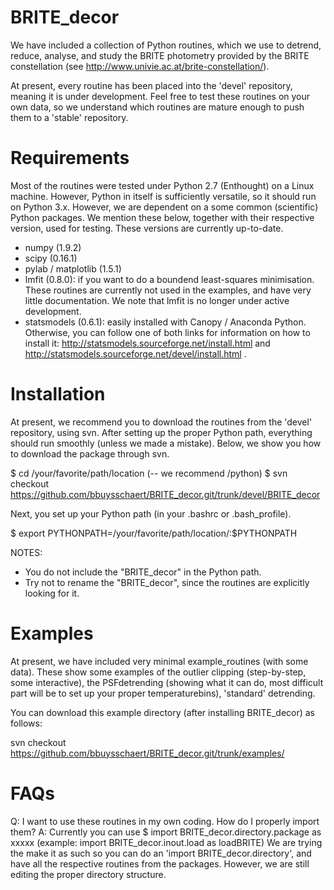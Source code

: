 # BRITE_decor
We have included a collection of Python routines, which we use to detrend, reduce, analyse, and study the BRITE photometry provided by the BRITE constellation (see http://www.univie.ac.at/brite-constellation/).

At present, every routine has been placed into the 'devel' repository, meaning it is under development.  Feel free to test these routines on your own data, so we understand which routines are mature enough to push them to a 'stable' repository.

# Requirements
Most of the routines were tested under Python 2.7 (Enthought) on a Linux machine.  However, Python in itself is sufficiently versatile, so it should run on Python 3.x.  However, we are dependent on a some common (scientific) Python packages.  We mention these below, together with their respective version, used for testing.  These versions are currently up-to-date.
- numpy (1.9.2)
- scipy (0.16.1)
- pylab / matplotlib (1.5.1)
- lmfit (0.8.0): if you want to do a boundend least-squares minimisation.  These routines are currently not used in the examples, and have very little documentation.  We note that lmfit is no longer under active development.
- statsmodels (0.6.1): easily installed with Canopy / Anaconda Python. Otherwise, you can follow one of both links for information on how to install it: http://statsmodels.sourceforge.net/install.html and http://statsmodels.sourceforge.net/devel/install.html .
 
# Installation
At present, we recommend you to download the routines from the 'devel' repository, using svn. After setting up the proper Python path, everything should run smoothly (unless we made a mistake). Below, we show you how to download the package through svn.

$ cd /your/favorite/path/location (-- we recommend /python)
$ svn checkout https://github.com/bbuysschaert/BRITE_decor.git/trunk/devel/BRITE_decor

Next, you set up your Python path (in your .bashrc or .bash_profile).

$ export PYTHONPATH=/your/favorite/path/location/:$PYTHONPATH

NOTES:
- You do not include the "BRITE_decor" in the Python path.
- Try not to rename the "BRITE_decor", since the routines are explicitly looking for it.


# Examples
At present, we have included very minimal example_routines (with some data).  These show some examples of the outlier clipping (step-by-step, some interactive), the PSFdetrending (showing what it can do, most difficult part will be to set up your proper temperaturebins), 'standard' detrending.

You can download this example directory (after installing BRITE_decor) as follows:

svn checkout https://github.com/bbuysschaert/BRITE_decor.git/trunk/examples/

# FAQs

Q: I want to use these routines in my own coding.  How do I properly import them?
A: Currently you can use 
$ import BRITE_decor.directory.package as xxxxx (example: import BRITE_decor.inout.load as loadBRITE)
We are trying the make it as such so you can do an 'import BRITE_decor.directory', and have all the respective routines from the packages.  However, we are still editing the proper directory structure.